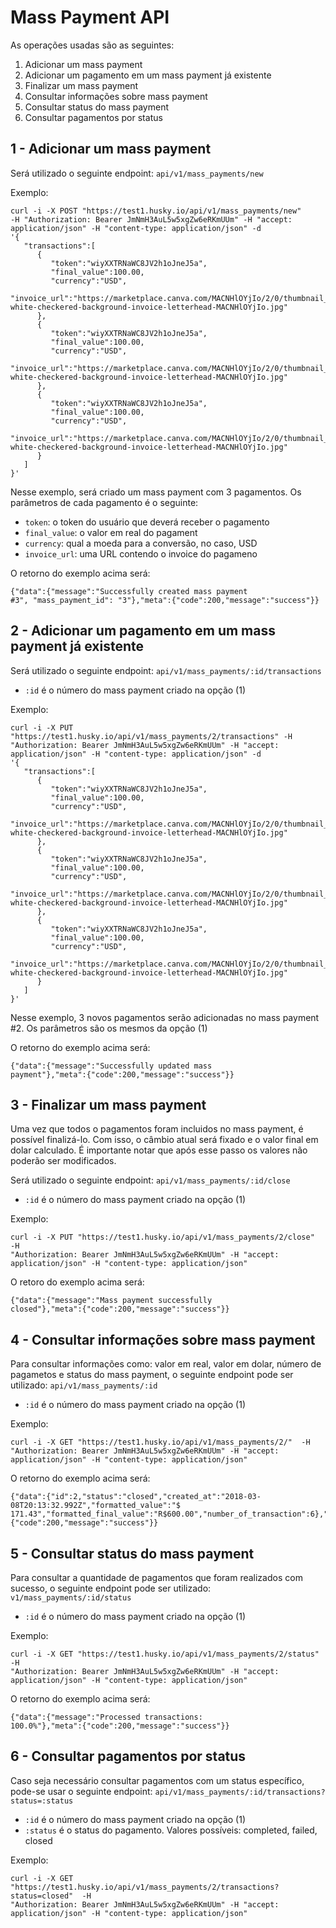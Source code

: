 Mass Payment API
================

As operações usadas são as seguintes:

 1) Adicionar um mass payment
 2) Adicionar um pagamento em um mass payment já existente
 3) Finalizar um mass payment
 4) Consultar informações sobre mass payment
 5) Consultar status do mass payment
 6) Consultar pagamentos por status

1 - Adicionar um mass payment
-----------------------------

Será utilizado o seguinte endpoint: `api/v1/mass_payments/new`

Exemplo:

```
curl -i -X POST "https://test1.husky.io/api/v1/mass_payments/new"
-H "Authorization: Bearer JmNmH3AuL5w5xgZw6eRKmUUm" -H "accept: application/json" -H "content-type: application/json" -d
'{
   "transactions":[
      {
         "token":"wiyXXTRNaWC8JV2h1oJneJ5a",
         "final_value":100.00,
         "currency":"USD",
         "invoice_url":"https://marketplace.canva.com/MACNHlOYjIo/2/0/thumbnail_large/canva-white-checkered-background-invoice-letterhead-MACNHlOYjIo.jpg"
      },
      {
         "token":"wiyXXTRNaWC8JV2h1oJneJ5a",
         "final_value":100.00,
         "currency":"USD",
         "invoice_url":"https://marketplace.canva.com/MACNHlOYjIo/2/0/thumbnail_large/canva-white-checkered-background-invoice-letterhead-MACNHlOYjIo.jpg"
      },
      {
         "token":"wiyXXTRNaWC8JV2h1oJneJ5a",
         "final_value":100.00,
         "currency":"USD",
         "invoice_url":"https://marketplace.canva.com/MACNHlOYjIo/2/0/thumbnail_large/canva-white-checkered-background-invoice-letterhead-MACNHlOYjIo.jpg"
      }
   ]
}'
```

Nesse exemplo, será criado um mass payment com 3 pagamentos. Os parâmetros de
cada pagamento é o seguinte:

- `token`: o token do usuário que deverá receber o pagamento
- `final_value`: o valor em real do pagament
- `currency`: qual a moeda para a conversão, no caso, USD
- `invoice_url`: uma URL contendo o invoice do pagameno

O retorno do exemplo acima será:

```
{"data":{"message":"Successfully created mass payment
#3", "mass_payment_id": "3"},"meta":{"code":200,"message":"success"}}
```

2 - Adicionar um pagamento em um mass payment já existente
----------------------------------------------------------

Será utilizado o seguinte endpoint: `api/v1/mass_payments/:id/transactions`

* `:id` é o número do mass payment criado na opção (1)


Exemplo:

```
curl -i -X PUT "https://test1.husky.io/api/v1/mass_payments/2/transactions" -H
"Authorization: Bearer JmNmH3AuL5w5xgZw6eRKmUUm" -H "accept: application/json" -H "content-type: application/json" -d
'{
   "transactions":[
      {
         "token":"wiyXXTRNaWC8JV2h1oJneJ5a",
         "final_value":100.00,
         "currency":"USD",
         "invoice_url":"https://marketplace.canva.com/MACNHlOYjIo/2/0/thumbnail_large/canva-white-checkered-background-invoice-letterhead-MACNHlOYjIo.jpg"
      },
      {
         "token":"wiyXXTRNaWC8JV2h1oJneJ5a",
         "final_value":100.00,
         "currency":"USD",
         "invoice_url":"https://marketplace.canva.com/MACNHlOYjIo/2/0/thumbnail_large/canva-white-checkered-background-invoice-letterhead-MACNHlOYjIo.jpg"
      },
      {
         "token":"wiyXXTRNaWC8JV2h1oJneJ5a",
         "final_value":100.00,
         "currency":"USD",
         "invoice_url":"https://marketplace.canva.com/MACNHlOYjIo/2/0/thumbnail_large/canva-white-checkered-background-invoice-letterhead-MACNHlOYjIo.jpg"
      }
   ]
}'
```

Nesse exemplo, 3 novos pagamentos serão adicionadas no mass payment #2. Os
parâmetros são os mesmos da opção (1)

O retorno do exemplo acima será:

```
{"data":{"message":"Successfully updated mass
payment"},"meta":{"code":200,"message":"success"}}
```

3 - Finalizar um mass payment
-----------------------------

Uma vez que todos o pagamentos foram incluidos no mass payment, é possível
finalizá-lo. Com isso, o câmbio atual será fixado e o valor final em dolar
calculado. É importante notar que após esse passo os valores não poderão ser
modificados.

Será utilizado o seguinte endpoint: `api/v1/mass_payments/:id/close`

* `:id` é o número do mass payment criado na opção (1)

Exemplo:

```
curl -i -X PUT "https://test1.husky.io/api/v1/mass_payments/2/close"  -H
"Authorization: Bearer JmNmH3AuL5w5xgZw6eRKmUUm" -H "accept: application/json" -H "content-type: application/json"
```

O retoro do exemplo acima será:

```
{"data":{"message":"Mass payment successfully
closed"},"meta":{"code":200,"message":"success"}}
```

4 - Consultar informações sobre mass payment
--------------------------------------------

Para consultar informações como: valor em real, valor em dolar, número de
pagametos e status do mass payment, o seguinte endpoint pode ser utilizado:
`api/v1/mass_payments/:id`

* `:id` é o número do mass payment criado na opção (1)

Exemplo:

```
curl -i -X GET "https://test1.husky.io/api/v1/mass_payments/2/"  -H
"Authorization: Bearer JmNmH3AuL5w5xgZw6eRKmUUm" -H "accept: application/json" -H "content-type: application/json"
```

O retorno do exemplo acima será:

```
{"data":{"id":2,"status":"closed","created_at":"2018-03-08T20:13:32.992Z","formatted_value":"$
171.43","formatted_final_value":"R$600.00","number_of_transaction":6},"meta":{"code":200,"message":"success"}}
```

5 - Consultar status do mass payment
------------------------------------

Para consultar a quantidade de pagamentos que foram realizados com sucesso, o
seguinte endpoint pode ser utilizado: `v1/mass_payments/:id/status`

* `:id` é o número do mass payment criado na opção (1)

Exemplo:

```
curl -i -X GET "https://test1.husky.io/api/v1/mass_payments/2/status"  -H
"Authorization: Bearer JmNmH3AuL5w5xgZw6eRKmUUm" -H "accept: application/json" -H "content-type: application/json"
```

O retorno do exemplo acima será:

```
{"data":{"message":"Processed transactions:
100.0%"},"meta":{"code":200,"message":"success"}}
```

6 - Consultar pagamentos por status
-----------------------------------

Caso seja necessário consultar pagamentos com um status específico, pode-se usar
o seguinte endpoint: `api/v1/mass_payments/:id/transactions?status=:status`

* `:id` é o número do mass payment criado na opção (1)
* `:status` é o status do pagamento. Valores possíveis: completed, failed, closed

Exemplo:

```
curl -i -X GET "https://test1.husky.io/api/v1/mass_payments/2/transactions?status=closed"  -H
"Authorization: Bearer JmNmH3AuL5w5xgZw6eRKmUUm" -H "accept: application/json" -H "content-type: application/json"
```
